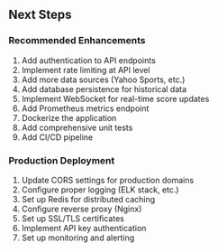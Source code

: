 ## Next Steps

### Recommended Enhancements
1. Add authentication to API endpoints
2. Implement rate limiting at API level
3. Add more data sources (Yahoo Sports, etc.)
4. Add database persistence for historical data
5. Implement WebSocket for real-time score updates
6. Add Prometheus metrics endpoint
7. Dockerize the application
8. Add comprehensive unit tests
9. Add CI/CD pipeline

### Production Deployment
1. Update CORS settings for production domains
2. Configure proper logging (ELK stack, etc.)
3. Set up Redis for distributed caching
4. Configure reverse proxy (Nginx)
5. Set up SSL/TLS certificates
6. Implement API key authentication
7. Set up monitoring and alerting

